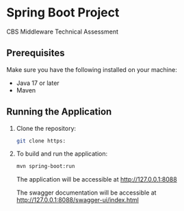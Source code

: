 # Spring Boot Project

CBS Middleware Technical Assessment

## Prerequisites

Make sure you have the following installed on your machine:

- Java 17 or later
- Maven

## Running the Application

1. Clone the repository:

   ```bash
   git clone https:
   ```
   
2. To build and run the application:
   
   ```bash
   mvn spring-boot:run
   ```
   The application will be accessible at http://127.0.0.1:8088
   
   The swagger documentation will be accessible at http://127.0.0.1:8088/swagger-ui/index.html